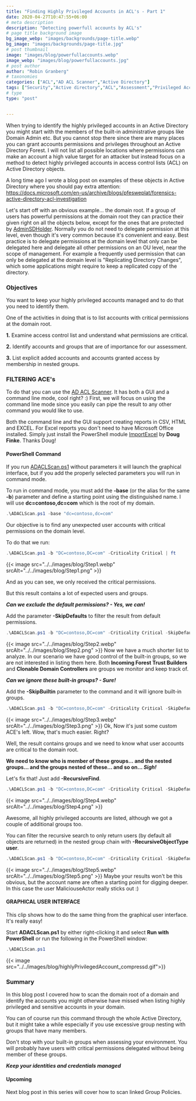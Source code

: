 ```yaml
---
title: "Finding Highly Privileged Accounts in ACL's - Part 1"
date: 2020-04-27T10:47:55+06:00
# meta description
description: "Detecting powerfull accounts by ACL's"
# page title background image
bg_image_webp: "images/backgrounds/page-title.webp"
bg_image: "images/backgrounds/page-title.jpg"
# post thumbnail
image: "images/blog/powerfullaccounts.webp"
image_webp: "images/blog/powerfullaccounts.jpg"
# post author
author: "Robin Granberg"
# taxonomies
categories: ["ACL","AD ACL Scanner","Active Directory"]
tags: ["Security","Active directory","ACL","Assessment","Privileged Account"]
# type
type: "post"


---
```

When trying to identify the highly privileged accounts in an Active Directory you might start with the members of the built-in administrative groups like Domain Admin etc. But you cannot stop there since there are many places you can grant accounts permissions and privileges throughout an Active Directory Forest. I will not list all possible locations where permissions can make an account a high value target for an attacker but instead focus on a method to detect highly privileged accounts in access control lists (ACL) on Active Directory objects.

A long time ago I wrote a blog post on examples of these objects in Active Directory where you should pay extra attention: 
https://docs.microsoft.com/en-us/archive/blogs/pfesweplat/forensics-active-directory-acl-investigation

Let's start off with an obvious example… the domain root. If a group of users has powerful permissions at the domain root they can practice their given right on all the objects below, except for the ones that are protected by [AdminSDHolder](https://docs.microsoft.com/en-us/openspecs/windows_protocols/ms-adts/dd3d29f3-8e1e-4e8c-a210-9eaef3abd628). Normally you do not need to delegate permission at this level, even though it's very common because it's convenient and easy. Best practice is to delegate permissions at the domain level that only can be delegated here and delegate all other permissions on an OU level, near the scope of management. For example a frequently used permission that can only be delegated at the domain level is "Replicating Directory Changes", which some applications might require to keep a replicated copy of the directory.

### Objectives

You want to keep your highly privileged accounts managed and to do that you need to identify them.

One of the activities in doing that is to list accounts with critical permissions at the domain root.

**1.** Examine access control list and understand what permissions are critical.

**2.** Identify accounts and groups that are of importance for our assessment.

**3.** List explicit added accounts and accounts granted access by membership in nested groups.

### FILTERING ACE's

To do that you can use the [AD ACL Scanner](https://github.com/canix1/ADACLScanner). It has both a GUI and a command line mode, cool right? :)
First, we will focus on using the command line mode since you easily can pipe the result to any other command you would like to use. 

Both the command line and the GUI support creating reports in CSV, HTML and EXCEL. For Excel reports you don't need to have Microsoft Office installed. Simply just install the PowerShell module [ImportExcel](https://github.com/dfinke/ImportExcel) by **Doug Finke**. Thanks Doug!

#### PowerShell Command
If you run [ADACLScan.ps1](https://github.com/canix1/ADACLScanner) without parameters it will launch the graphical interface, but if you add the properly selected parameters you will run in command mode. 

To run in command mode, you must add the **-base** (or the alias for the same **-b**) parameter and define a starting point using the distinguished name. I will use **dc=contoso,dc=com** which is the root of my domain.
```powershell
.\ADACLScan.ps1 -base "dc=contoso,dc=com"
```

Our objective is to find any unexpected user accounts with critical permissions on the domain level.

To do that we run:
```powershell
.\ADACLScan.ps1 -b "DC=contoso,DC=com" -Criticality Critical | ft
```
{{< image src="../../images/blog/Step1.webp" srcAlt="../../images/blog/Step1.png" >}}

And as you can see, we only received the critical permissions.

But this result contains a lot of expected users and groups.

***Can we exclude the default permissions? - Yes, we can!***

Add the parameter **-SkipDefaults** to filter the result from default permissions.

```powershell
.\ADACLScan.ps1 -b "DC=contoso,DC=com" -Criticality Critical -SkipDefaults | ft
```
{{< image src="../../images/blog/Step2.webp" srcAlt="../../images/blog/Step2.png" >}}
Now we have a much shorter list to analyze. In our scenario we have good control of the built-in groups, so we are not interested in listing them here. Both **Incoming Forest Trust Builders** and **Clonable Domain Controllers** are groups we monitor and keep track of.

***Can we ignore these built-in groups? - Sure!***

Add the **-SkipBuiltin** parameter to the command and it will ignore built-in groups.
```powershell
.\ADACLScan.ps1 -b "DC=contoso,DC=com" -Criticality Critical -SkipDefaults -SkipBuiltIn | ft
```
{{< image src="../../images/blog/Step3.webp" srcAlt="../../images/blog/Step3.png" >}}
Ok, Now it's just some custom ACE's left. Wow, that's much easier. Right?

Well, the result contains groups and we need to know what user accounts are critical to the domain root.

**We need to know who is member of these groups... and the nested groups... and the groups nested of these... and so on... ***Sigh!*****

Let's fix that! Just add **-RecursiveFind**.

```powershell
.\ADACLScan.ps1 -b "DC=contoso,DC=com" -Criticality Critical -SkipDefaults -SkipBuiltIn -RecursiveFind | ft
```
{{< image src="../../images/blog/Step4.webp" srcAlt="../../images/blog/Step4.png" >}}

Awesome, all highly privileged accounts are listed, although we got a couple of additional groups too.

You can filter the recursive search to only return users (by default all objects are returned) in the nested group chain with **-RecursiveObjectType user**.
```powershell
.\ADACLScan.ps1 -b "DC=contoso,DC=com" -Criticality Critical -SkipDefaults -SkipBuiltIn -RecursiveFind -RecursiveObjectType user | ft
```
{{< image src="../../images/blog/Step5.webp" srcAlt="../../images/blog/Step5.png" >}}
Maybe your results won't be this obvious, but the account name are often a starting point for digging deeper. In this case the user MaliciouseActor really sticks out :)


#### GRAPHICAL USER INTERFACE
This clip shows how to do the same thing from the graphical user interface. It's really easy!

Start **ADACLScan.ps1** by either right-clicking it and select **Run with PowerShell** or run the following in the PowerShell window:
```powershell
.\ADACLScan.ps1
```

{{< image src="../../images/blog/highlyPrivilegedAccount_compressd.gif">}}


### Summary
In this blog post I covered how to scan the domain root of a domain and identify the accounts you might otherwise have missed when listing highly privileged and sensitive accounts in your domain.

You can of course run this command through the whole Active Directory, but it might take a while especially if you use excessive group nesting with groups that have many members.

Don't stop with your built-in groups when assessing your environment. You will probably have users with critical permissions delegated without being member of these groups.

***Keep your identities and credentials managed***

#### Upcoming
Next blog post in this series will cover how to scan linked Group Policies.









